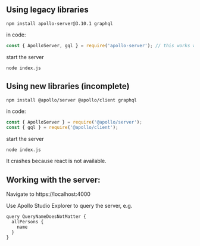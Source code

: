 ## Using legacy libraries
```
npm install apollo-server@3.10.1 graphql
```

in code:
```typescript
const { ApolloServer, gql } = require('apollo-server'); // this works with the apollo-server package 3.10.1
```

start the server
```
node index.js
```

## Using new libraries (incomplete)
```
npm install @apollo/server @apollo/client graphql
```

in code:
```typescript
const { ApolloServer } = require('@apollo/server');
const { gql } = require('@apollo/client');
```

start the server
```
node index.js
```

It crashes because react is not available. 

## Working with the server:
Navigate to https://localhost:4000

Use Apollo Studio Explorer to query the server, e.g.
```
query QueryNameDoesNotMatter {
  allPersons {
    name
  }
}
```